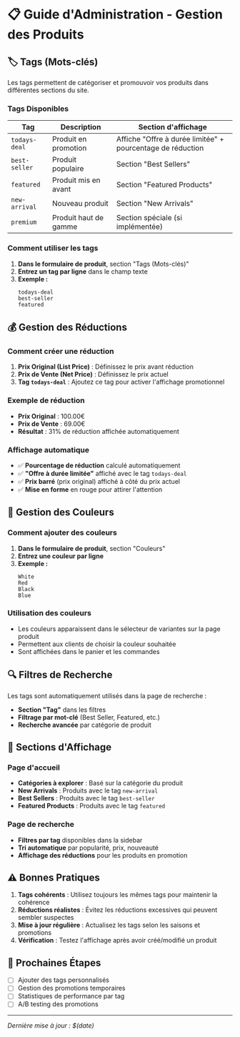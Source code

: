 # 📋 Guide d'Administration - Gestion des Produits

## 🏷️ Tags (Mots-clés)

Les tags permettent de catégoriser et promouvoir vos produits dans différentes sections du site.

### Tags Disponibles

| Tag | Description | Section d'affichage |
|-----|-------------|---------------------|
| `todays-deal` | Produit en promotion | Affiche "Offre à durée limitée" + pourcentage de réduction |
| `best-seller` | Produit populaire | Section "Best Sellers" |
| `featured` | Produit mis en avant | Section "Featured Products" |
| `new-arrival` | Nouveau produit | Section "New Arrivals" |
| `premium` | Produit haut de gamme | Section spéciale (si implémentée) |

### Comment utiliser les tags

1. **Dans le formulaire de produit**, section "Tags (Mots-clés)"
2. **Entrez un tag par ligne** dans le champ texte
3. **Exemple :**
   ```
   todays-deal
   best-seller
   featured
   ```

## 💰 Gestion des Réductions

### Comment créer une réduction

1. **Prix Original (List Price)** : Définissez le prix avant réduction
2. **Prix de Vente (Net Price)** : Définissez le prix actuel
3. **Tag `todays-deal`** : Ajoutez ce tag pour activer l'affichage promotionnel

### Exemple de réduction

- **Prix Original** : 100.00€
- **Prix de Vente** : 69.00€
- **Résultat** : 31% de réduction affichée automatiquement

### Affichage automatique

- ✅ **Pourcentage de réduction** calculé automatiquement
- ✅ **"Offre à durée limitée"** affiché avec le tag `todays-deal`
- ✅ **Prix barré** (prix original) affiché à côté du prix actuel
- ✅ **Mise en forme** en rouge pour attirer l'attention

## 🎨 Gestion des Couleurs

### Comment ajouter des couleurs

1. **Dans le formulaire de produit**, section "Couleurs"
2. **Entrez une couleur par ligne**
3. **Exemple :**
   ```
   White
   Red
   Black
   Blue
   ```

### Utilisation des couleurs

- Les couleurs apparaissent dans le sélecteur de variantes sur la page produit
- Permettent aux clients de choisir la couleur souhaitée
- Sont affichées dans le panier et les commandes

## 🔍 Filtres de Recherche

Les tags sont automatiquement utilisés dans la page de recherche :

- **Section "Tag"** dans les filtres
- **Filtrage par mot-clé** (Best Seller, Featured, etc.)
- **Recherche avancée** par catégorie de produit

## 📱 Sections d'Affichage

### Page d'accueil
- **Catégories à explorer** : Basé sur la catégorie du produit
- **New Arrivals** : Produits avec le tag `new-arrival`
- **Best Sellers** : Produits avec le tag `best-seller`
- **Featured Products** : Produits avec le tag `featured`

### Page de recherche
- **Filtres par tag** disponibles dans la sidebar
- **Tri automatique** par popularité, prix, nouveauté
- **Affichage des réductions** pour les produits en promotion

## ⚠️ Bonnes Pratiques

1. **Tags cohérents** : Utilisez toujours les mêmes tags pour maintenir la cohérence
2. **Réductions réalistes** : Évitez les réductions excessives qui peuvent sembler suspectes
3. **Mise à jour régulière** : Actualisez les tags selon les saisons et promotions
4. **Vérification** : Testez l'affichage après avoir créé/modifié un produit

## 🚀 Prochaines Étapes

- [ ] Ajouter des tags personnalisés
- [ ] Gestion des promotions temporaires
- [ ] Statistiques de performance par tag
- [ ] A/B testing des promotions

---

*Dernière mise à jour : $(date)*
